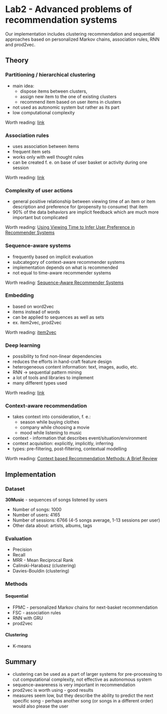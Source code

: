 # Lab2 - Advanced problems of recommendation systems

Our implementation includes clustering recommendation and sequential approaches 
based on personalized Markov chains, association rules, RNN and prod2vec. 

## Theory

### Partitioning / hierarchical clustering

- main idea: 
    - dispose items between clusters, 
    - assign new item to the one of existing clusters
    - recommend item based on user items in clusters
- not used as autonomic system but rather as its part
- low computational complexity 

Worth reading: [link](https://towardsdatascience.com/build-your-own-clustering-based-recommendation-engine-in-15-minutes-bdddd591d394)

### Association rules

- uses association between items
- frequent item sets
- works only with well thought rules
- can be created f. e. on base of user basket or activity during one session

Worth reading: [link](https://towardsdatascience.com/association-rules-2-aa9a77241654)

### Complexity of user actions

- general positive relationship between viewing time of an item or item description and preference for (propensity to consume) that item
- 90% of the data behaviors are implicit feedback which are much more important but complicated

Worth reading: [Using Viewing Time to Infer User Preference in Recommender Systems](https://pdfs.semanticscholar.org/e100/b0a6d20db67b5b89be0944a776bf17b15209.pdf)

### Sequence-aware systems

- frequently based on implicit evaluation
- subcategory of context-aware recommender systems
- implementation depends on what is recommended
- not equal to time-aware recommender systems

Worth reading: [Sequence-Aware Recommender Systems](https://arxiv.org/pdf/1802.08452.pdf)

### Embedding

- based on word2vec
- items instead of words
- can be applied to sequences as well as sets
- ex. item2vec, prod2vec

Worth reading: [item2vec](https://arxiv.org/vc/arxiv/papers/1603/1603.04259v2.pdf)

### Deep learning

- possibility to find non-linear dependencies
- reduces the efforts in hand-craft feature design
- heterogeneous content information: text, images, audio, etc.
- RNN -> sequential pattern mining
- a lot of tools and libraries to implement
- many different types used

Worth reading: [link](https://towardsdatascience.com/recommendation-system-series-part-2-the-10-categories-of-deep-recommendation-systems-that-189d60287b58)

### Context-aware recommendation

- takes context into consideration, f. e.:
    - season while buying clothes
    - company while choosing a movie
    - mood while listening to music
- context - information that describes event/situation/environment
- context acquisition: explicitly, implicitly, inferring
- types: pre-filtering, post-filtering, contextual modelling

Worth reading: [Context based Recommendation Methods: A Brief Review](https://research.ijcaonline.org/icke2016/number1/icke2016008.pdf)

## Implementation

### Dataset

**30Music** - sequences of songs listened by users
- Number of songs: 1000
- Number of users: 4165
- Number of sessions: 6766 (4-5 songs average, 1-13 sessions per user)
- Other data about: artists, albums, tags 

### Evaluation

- Precision
- Recall
- MRR - Mean Reciprocal Rank
- Calinski-Harabasz (clustering)
- Davies-Bouldin (clustering)

### Methods

#### Sequential

- FPMC - personalized Markov chains for next-basket recommendation
- FSC - association rules 
- RNN with GRU 
- prod2vec

#### Clustering

- K-means

## Summary

- clustering can be used as a part of larger systems for pre-processing to cut computational complexity, not effective as autonomous system
- sequence-awareness is very important in recommendation
- prod2vec is worth using - good results
- measures seem low, but they describe the ability to predict the next specific song - perhaps another song (or songs in a different order) would also please the user
